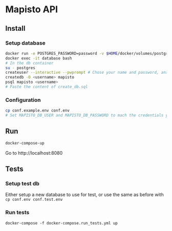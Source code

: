 # Mapisto API
## Install
### Setup database
```bash
docker run -e POSTGRES_PASSWORD=password -v $HOME/docker/volumes/postgres:/var/lib/postgresql/data --name database postgres:12-alpine &
docker exec -it database bash
# In the db container
su - postgres
createuser --interactive --pwprompt # Chose your name and password, answer no to all questions
createdb -O <username> mapisto
psql mapisto <username>
# Paste the content of create_db.sql
```
### Configuration
```bash
cp conf.example.env conf.env
# Set MAPISTO_DB_USER and MAPISTO_DB_PASSWORD to mach the credentials you set up the db with
```
## Run
```bash
docker-compose-up
```
Go to http://localhost:8080

## Tests
### Setup test db
Either setup a new database to use for test, or use the same as before with `cp conf.env conf.test.env`
### Run tests
`docker-compose -f docker-compose.run_tests.yml up`
